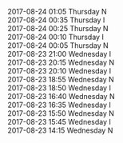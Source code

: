 2017-08-24 01:05 Thursday  N  
2017-08-24 00:35 Thursday  I  
2017-08-24 00:25 Thursday  N  
2017-08-24 00:10 Thursday  I  
2017-08-24 00:05 Thursday  N  
2017-08-23 21:00 Wednesday  I  
2017-08-23 20:15 Wednesday  N  
2017-08-23 20:10 Wednesday  I  
2017-08-23 18:55 Wednesday  N  
2017-08-23 18:50 Wednesday  I  
2017-08-23 16:40 Wednesday  N  
2017-08-23 16:35 Wednesday  I  
2017-08-23 15:50 Wednesday  N  
2017-08-23 15:45 Wednesday  I  
2017-08-23 14:15 Wednesday  N  
